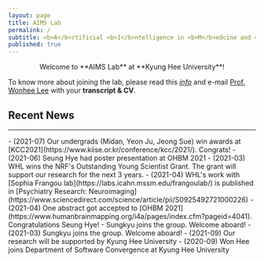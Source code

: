 ```yaml
---
layout: page
title: AIMS Lab
permalink: /
subtitle: <b>A</b>rtificial <b>I</b>ntelligence in <b>M</b>edcine and <b>S</b>cience Laboratory
published: true
---
```


<div align="center">Welcome to **AIMS Lab** at **Kyung Hee University**!</div>

<!--
Our mission is to develop state-of-the-art machine learning/deep learning algorithms for solving **intelligence** and **real world data problems**. For more information on research topics, please visit our [project page](projects/project). To know more about the lab, you may read this [**feature**](https://webzine.skku.edu/skkuzine/section/culture03.do?articleNo=76954&pager.offset=0&pagerLimit=10) written while we were at SKKU (in Korean).    
-->

To know more about joining the lab, please read this [*info*](info.md) and e-mail [Prof. Wonhee Lee](people/pi.md) with your **transcript & CV**.

<!--
Following is our lab intro video taken in 2018 (special thanks to Karel Setnička)! 
<iframe src="https://player.vimeo.com/video/257239184" width="640" height="360" frameborder="0" webkitallowfullscreen mozallowfullscreen allowfullscreen></iframe>
-->

## Recent News
<hr>
- (2021-07) Our undergrads (Midan, Yeon Ju, Jeong Sue) win awards at [KCC2021](https://www.kiise.or.kr/conference/kcc/2021/).  Congrats! 
- (2021-06) Seung Hye had poster presentation at OHBM 2021
- (2021-03) WHL wins the NRF's Outstanding Young Scientist Grant. The grant will support our research for the next 3 years.
- (2021-04) WHL's work with [Sophia Frangou lab](https://labs.icahn.mssm.edu/frangoulab/) is published in [Psychiatry Research: Neuroimaging](https://www.sciencedirect.com/science/article/pii/S0925492721000226)
- (2021-04) One abstract got accepted to [OHBM 2021](https://www.humanbrainmapping.org/i4a/pages/index.cfm?pageid=4041). Congratulations Seung Hye!
- Sungkyu joins the group. Welcome aboard! 
- (2021-03) Sungkyu joins the group. Welcome aboard! 
- (2021-09) Our research will be supported by Kyung Hee University 
- (2020-09) Won Hee joins Department of Software Convergence at Kyung Hee University

<!--
### Recent News
<hr>
- 21.7 One paper got accepted to [**ICCV 21**](http://iccv2021.thecvf.com/home)! Congratulations Hongjoon Ahn and Jihwan Kwak!
- 21.7 Three members will do industry internships in the fall! Congratulations Hongjoon Ahn ([Amazon Shanghai](https://www.amazon.jobs/en-gb/locations/shanghai-china)), Jaeseok Byun ([Microsoft Research Asia](https://www.microsoft.com/en-us/research/lab/microsoft-research-asia/)), and Sangwon Jung ([Naver AI](https://clova.ai/ko))!
- 21.7 Sungmin Cha got the Best Paper Award at [CKAIA summer conference](http://aiassociation.kr/Conference/ConferenceView.asp?AC=0&CODE=CC20210401&CpPage=111#CONF).
- 21.7 Taesup served as a General Chair for the CKAIA summer conference.
- 21.5 M.IN.D Lab will participate in [**Naver-SNU Hyperscal AI Project**](http://www.aitimes.kr/news/articleView.html?idxno=20983)!
- 21.4 Our lab will be supported by [**NRF 미래뇌융합기술 연구과제**]()!
- 21.4 Our lab will be supported by [**Microsoft-IITP Project**]()!
- 21.3 We moved to [**Seoul National University ECE**](http://ee.snu.ac.kr) as of March 01, 2021!
- 21.3 Two papers got accepted to [**CVPR 21**](http://cvpr2021.thecvf.com/)! Congratulations Sungmin, Jaeseok, Sangwon, Donggyu, and Taeeon!
- 21.3 Two papers got accepted to [**ICLR 21**](https://iclr.cc/)! Congratulations Sungmin and Taeeon!
- 21.3 Our lab will be supported by [**NRF Mid-Career Research Program**](https://www.nrf.re.kr/biz/info/notice/list?menu_no=378&biz_no=85) for 5 years!
- 20.11 Sungmin won the Best Paper Award at [**2020 Microsoft-AI Association Fall Conference**]()! Congratulations!
- 20.12 Sangwon, Hongjoon won the [**Qualcomm Innovation Fellowship Korea**]()! Congratulations!
-->
